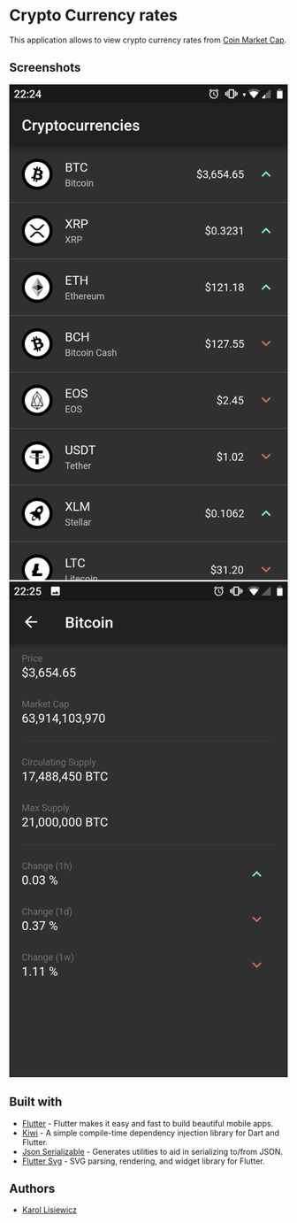 # Crypto Currency rates

This application allows to view crypto currency rates from [Coin Market Cap](https://coinmarketcap.com).

## Screenshots

![Crypto currency list](/screenshots/crypto-currency-list.png "Crypto currencies list")
![Crypto currency details](/screenshots/crypto-currency-detail.png "Crypto currency details")

## Built with
* [Flutter](https://github.com/flutter/flutter) - Flutter makes it easy and fast to build beautiful mobile apps.
* [Kiwi](https://github.com/letsar/kiwi) - A simple compile-time dependency injection library for Dart and Flutter.
* [Json Serializable](https://github.com/dart-lang/json_serializable) - Generates utilities to aid in serializing to/from JSON.
* [Flutter Svg](https://github.com/dnfield/flutter_svg) - SVG parsing, rendering, and widget library for Flutter.

## Authors

* [Karol Lisiewicz](https://www.linkedin.com/in/karol-lisiewicz/)
